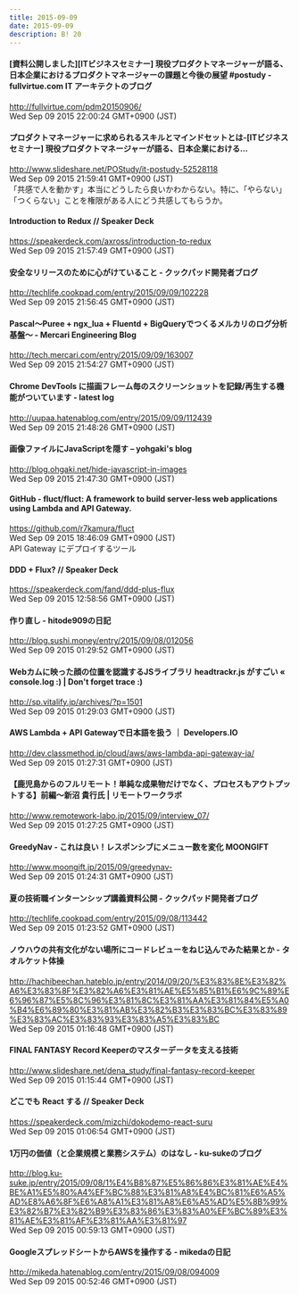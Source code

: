 ```yaml
---
title: 2015-09-09
date: 2015-09-09
description: B! 20
---
```


#### [資料公開しました][ITビジネスセミナー] 現役プロダクトマネージャーが語る、日本企業におけるプロダクトマネージャーの課題と今後の展望 #postudy - fullvirtue.com IT アーキテクトのブログ
http://fullvirtue.com/pdm20150906/<br>
Wed Sep 09 2015 22:00:24 GMT+0900 (JST)<br>


#### プロダクトマネージャーに求められるスキルとマインドセットとは-[ITビジネスセミナー] 現役プロダクトマネージャーが語る、日本企業における…
http://www.slideshare.net/POStudy/it-postudy-52528118<br>
Wed Sep 09 2015 21:59:41 GMT+0900 (JST)<br>
「共感で人を動かす」本当にどうしたら良いかわからない。特に、「やらない」「つくらない」ことを権限がある人にどう共感してもらうか。


#### Introduction to Redux // Speaker Deck
https://speakerdeck.com/axross/introduction-to-redux<br>
Wed Sep 09 2015 21:57:49 GMT+0900 (JST)<br>


#### 安全なリリースのために心がけていること - クックパッド開発者ブログ
http://techlife.cookpad.com/entry/2015/09/09/102228<br>
Wed Sep 09 2015 21:56:45 GMT+0900 (JST)<br>


#### Pascal〜Puree + ngx_lua + Fluentd + BigQueryでつくるメルカリのログ分析基盤〜 - Mercari Engineering Blog
http://tech.mercari.com/entry/2015/09/09/163007<br>
Wed Sep 09 2015 21:54:27 GMT+0900 (JST)<br>


#### Chrome DevTools に描画フレーム毎のスクリーンショットを記録/再生する機能がついています - latest log
http://uupaa.hatenablog.com/entry/2015/09/09/112439<br>
Wed Sep 09 2015 21:48:26 GMT+0900 (JST)<br>


#### 画像ファイルにJavaScriptを隠す – yohgaki's blog
http://blog.ohgaki.net/hide-javascript-in-images<br>
Wed Sep 09 2015 21:47:30 GMT+0900 (JST)<br>


#### GitHub - fluct/fluct: A framework to build server-less web applications using Lambda and API Gateway.
https://github.com/r7kamura/fluct<br>
Wed Sep 09 2015 18:46:09 GMT+0900 (JST)<br>
API Gateway にデプロイするツール


#### DDD + Flux? // Speaker Deck
https://speakerdeck.com/fand/ddd-plus-flux<br>
Wed Sep 09 2015 12:58:56 GMT+0900 (JST)<br>


#### 作り直し - hitode909の日記
http://blog.sushi.money/entry/2015/09/08/012056<br>
Wed Sep 09 2015 01:29:52 GMT+0900 (JST)<br>


#### Webカムに映った顔の位置を認識するJSライブラリ headtrackr.js がすごい « console.log :) | Don't forget trace :)
http://sp.vitalify.jp/archives/?p=1501<br>
Wed Sep 09 2015 01:29:03 GMT+0900 (JST)<br>


#### AWS Lambda + API Gatewayで日本語を扱う ｜ Developers.IO
http://dev.classmethod.jp/cloud/aws/aws-lambda-api-gateway-ja/<br>
Wed Sep 09 2015 01:27:31 GMT+0900 (JST)<br>


#### 【鹿児島からのフルリモート！単純な成果物だけでなく、プロセスもアウトプットする】前編～新沼 貴行氏 | リモートワークラボ
http://www.remotework-labo.jp/2015/09/interview_07/<br>
Wed Sep 09 2015 01:27:25 GMT+0900 (JST)<br>


#### GreedyNav - これは良い！レスポンシブにメニュー数を変化 MOONGIFT
http://www.moongift.jp/2015/09/greedynav-<br>
Wed Sep 09 2015 01:24:31 GMT+0900 (JST)<br>


#### 夏の技術職インターンシップ講義資料公開 - クックパッド開発者ブログ
http://techlife.cookpad.com/entry/2015/09/08/113442<br>
Wed Sep 09 2015 01:23:52 GMT+0900 (JST)<br>


#### ノウハウの共有文化がない場所にコードレビューをねじ込んでみた結果とか - タオルケット体操
http://hachibeechan.hateblo.jp/entry/2014/09/20/%E3%83%8E%E3%82%A6%E3%83%8F%E3%82%A6%E3%81%AE%E5%85%B1%E6%9C%89%E6%96%87%E5%8C%96%E3%81%8C%E3%81%AA%E3%81%84%E5%A0%B4%E6%89%80%E3%81%AB%E3%82%B3%E3%83%BC%E3%83%89%E3%83%AC%E3%83%93%E3%83%A5%E3%83%BC<br>
Wed Sep 09 2015 01:16:48 GMT+0900 (JST)<br>


#### FINAL FANTASY Record Keeperのマスターデータを支える技術
http://www.slideshare.net/dena_study/final-fantasy-record-keeper<br>
Wed Sep 09 2015 01:15:44 GMT+0900 (JST)<br>


#### どこでも React する // Speaker Deck
https://speakerdeck.com/mizchi/dokodemo-react-suru<br>
Wed Sep 09 2015 01:06:54 GMT+0900 (JST)<br>


#### 1万円の価値（と企業規模と業務システム）のはなし - ku-sukeのブログ
http://blog.ku-suke.jp/entry/2015/09/08/1%E4%B8%87%E5%86%86%E3%81%AE%E4%BE%A1%E5%80%A4%EF%BC%88%E3%81%A8%E4%BC%81%E6%A5%AD%E8%A6%8F%E6%A8%A1%E3%81%A8%E6%A5%AD%E5%8B%99%E3%82%B7%E3%82%B9%E3%83%86%E3%83%A0%EF%BC%89%E3%81%AE%E3%81%AF%E3%81%AA%E3%81%97<br>
Wed Sep 09 2015 00:59:13 GMT+0900 (JST)<br>


#### GoogleスプレッドシートからAWSを操作する - mikedaの日記
http://mikeda.hatenablog.com/entry/2015/09/08/094009<br>
Wed Sep 09 2015 00:52:46 GMT+0900 (JST)<br>


